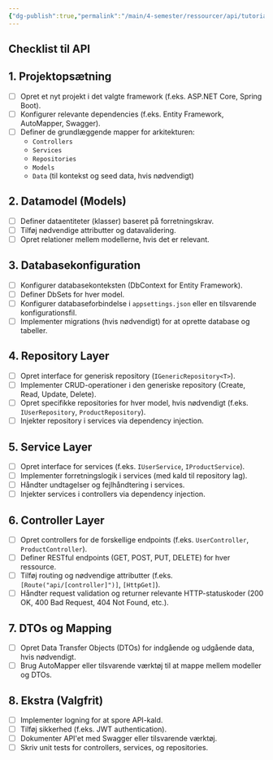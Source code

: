 ```yaml
---
{"dg-publish":true,"permalink":"/main/4-semester/ressourcer/api/tutorial/api-checklist/","title":"Checklist til API","tags":["ressource","API","Web Api","Tutorial"],"created":"2024-08-16T11:11:22.409+02:00"}
---
```



## Checklist til API

## 1. Projektopsætning

- [ ] Opret et nyt projekt i det valgte framework (f.eks. ASP.NET Core, Spring Boot).
- [ ] Konfigurer relevante dependencies (f.eks. Entity Framework, AutoMapper, Swagger).
- [ ] Definer de grundlæggende mapper for arkitekturen:
  - `Controllers`
  - `Services`
  - `Repositories`
  - `Models`
  - `Data` (til kontekst og seed data, hvis nødvendigt)

## 2. Datamodel (Models)

- [ ] Definer dataentiteter (klasser) baseret på forretningskrav.
- [ ] Tilføj nødvendige attributter og datavalidering.
- [ ] Opret relationer mellem modellerne, hvis det er relevant.

## 3. Databasekonfiguration

- [ ] Konfigurer databasekonteksten (DbContext for Entity Framework).
- [ ] Definer DbSets for hver model.
- [ ] Konfigurer databaseforbindelse i `appsettings.json` eller en tilsvarende konfigurationsfil.
- [ ] Implementer migrations (hvis nødvendigt) for at oprette database og tabeller.

## 4. Repository Layer

- [ ] Opret interface for generisk repository (`IGenericRepository<T>`).
- [ ] Implementer CRUD-operationer i den generiske repository (Create, Read,
Update, Delete).
- [ ] Opret specifikke repositories for hver model, hvis nødvendigt
(f.eks. `IUserRepository`, `ProductRepository`).
- [ ] Injekter repository i services via dependency injection.

## 5. Service Layer

- [ ] Opret interface for services (f.eks. `IUserService`, `IProductService`).
- [ ] Implementer forretningslogik i services (med kald til repository lag).
- [ ] Håndter undtagelser og fejlhåndtering i services.
- [ ] Injekter services i controllers via dependency injection.

## 6. Controller Layer

- [ ] Opret controllers for de forskellige endpoints (f.eks. `UserController`, `ProductController`).
- [ ] Definer RESTful endpoints (GET, POST, PUT, DELETE) for hver ressource.
- [ ] Tilføj routing og nødvendige attributter
(f.eks. `[Route("api/[controller]")]`, `[HttpGet]`).
- [ ] Håndter request validation og returner relevante HTTP-statuskoder
(200 OK, 400 Bad Request, 404 Not Found, etc.).

## 7. DTOs og Mapping

- [ ] Opret Data Transfer Objects (DTOs) for indgående og udgående data, hvis nødvendigt.
- [ ] Brug AutoMapper eller tilsvarende værktøj til at mappe mellem modeller og DTOs.

## 8. Ekstra (Valgfrit)

- [ ] Implementer logning for at spore API-kald.
- [ ] Tilføj sikkerhed (f.eks. JWT authentication).
- [ ] Dokumenter API'et med Swagger eller tilsvarende værktøj.
- [ ] Skriv unit tests for controllers, services, og repositories.
